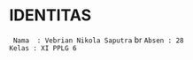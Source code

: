 # IDENTITAS
``` Nama  : Vebrian Nikola Saputra```
br
``` Absen : 28 ```
<br>
``` Kelas : XI PPLG 6 ```
